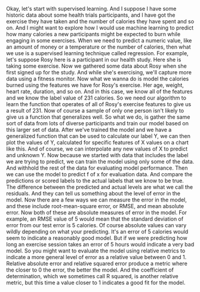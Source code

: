 Okay, let's start with supervised learning.
And I suppose I have some historic data about some health
trials participants, and I have got the exercise they have
taken and the number of calories they have spent and so on.
And I might want to explore how I would use machine learning to
predict how many calories a new participants
might be expected to burn while engaging in some exercises.
When we need to predict a numeric value, like an amount
of money or a temperature or the number of calories, then what we
use is a supervised learning technique called regression.
For example,
let's suppose Rosy here is a participant in our health study.
Here she is taking some exercise.
Now we gathered some data about Rosy when
she first signed up for the study.
And while she's exercising,
we'll capture more data using a fitness monitor.
Now what we wanna do is model the calories burned
using the features we have for Rosy's exercise.
Her age, weight, heart rate, duration, and so on.
And in this case, we know all of the features and
we know the label value of 231 calories.
So we need our algorithm to learn the function that operates
of all of Rosy's exercise features to give us a result of
231.
Now of course a sample of only one person isn't likely to give
us a function that generalizes well.
So what we do, is gather the same sort of data
from lots of diverse participants and
train our model based on this larger set of data.
After we've trained the model and
we have a generalized function that can be used to calculate
our label Y, we can then plot the values of Y, calculated for
specific features of X values on a chart like this.
And of course, we can interpolate any new values of
X to predict and unknown Y.
Now because we started with data that includes the label we
are trying to predict,
we can train the model using only some of the data.
And withhold the rest of the data for
evaluating model performance.
Then we can use the model to predict f of x for
evaluation data.
And compare the predictions or
scored labels to the actual labels that we know to be true.
The difference between the predicted and
actual levels are what we call the residuals.
And they can tell us something about the level of
error in the model.
Now there are a few ways we can measure the error in the model,
and these include root-mean-square error, or RMSE,
and mean absolute error.
Now both of these are absolute measures of error in the model.
For example, an RMSE value of 5 would mean that the standard
deviation of error from our test error is 5 calories.
Of course absolute values can vary wildly depending on what
your predicting.
It's an error of 5
calories would seem to indicate a reasonably good model.
But if we were predicting how long an exercise session takes
an error of 5 hours would indicate a very bad model.
So you might want to evaluate the model using relative metrics
to indicate a more general level of error as a relative value
between 0 and 1.
Relative absolute error and relative squared error produce
a metric where the closer to 0 the error, the better the model.
And the coefficient of determination, which we
sometimes call R squared, is another relative metric, but
this time a value closer to 1 indicates a good fit for
the model.
